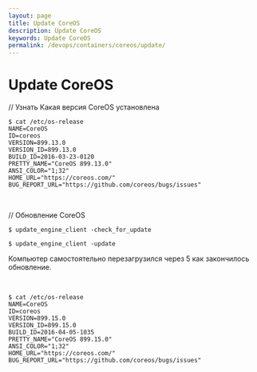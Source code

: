 ```yaml
---
layout: page
title: Update CoreOS
description: Update CoreOS
keywords: Update CoreOS
permalink: /devops/containers/coreos/update/
---
```


# Update CoreOS

// Узнать Какая версия CoreOS установлена

    $ cat /etc/os-release
    NAME=CoreOS
    ID=coreos
    VERSION=899.13.0
    VERSION_ID=899.13.0
    BUILD_ID=2016-03-23-0120
    PRETTY_NAME="CoreOS 899.13.0"
    ANSI_COLOR="1;32"
    HOME_URL="https://coreos.com/"
    BUG_REPORT_URL="https://github.com/coreos/bugs/issues"

<br/>

// Обновление CoreOS

    $ update_engine_client -check_for_update

    $ update_engine_client -update

Компьютер самостоятельно перезагрузился через 5 как закончилось обновление.

<br/>

    $ cat /etc/os-release
    NAME=CoreOS
    ID=coreos
    VERSION=899.15.0
    VERSION_ID=899.15.0
    BUILD_ID=2016-04-05-1035
    PRETTY_NAME="CoreOS 899.15.0"
    ANSI_COLOR="1;32"
    HOME_URL="https://coreos.com/"
    BUG_REPORT_URL="https://github.com/coreos/bugs/issues"
